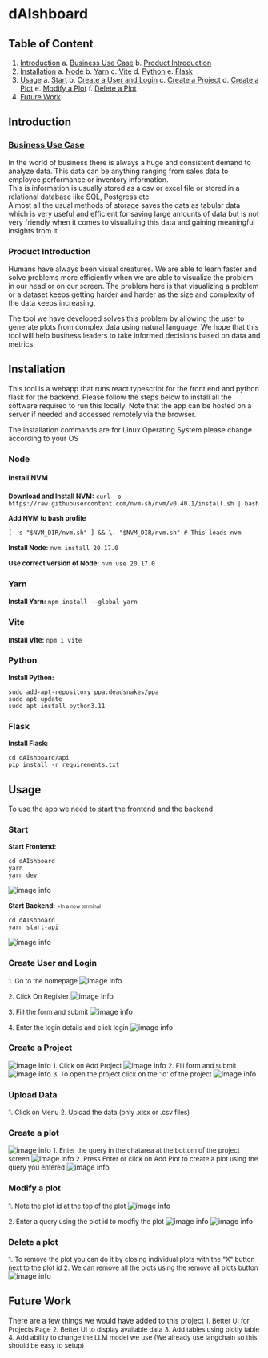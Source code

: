 # dAIshboard 
## Table of Content
1. [Introduction](#introduction)
    a. [Business Use Case](#bc)
    b. [Product Introduction](#pi)
2. [Installation](#installation)
    a. [Node](#node)
    b. [Yarn](#yarn)
    c. [Vite](#vite)
    d. [Python](#python)
    e. [Flask](#flask)
3. [Usage](#usage)
    a. [Start](#start)
    b. [Create a User and Login](#user)
    c. [Create a Project](#project)
    d. [Create a Plot](#create)
    e. [Modify a Plot](#modify)
    f. [Delete a Plot](#delete)
4. [Future Work](#fw)

## Introduction <a name="introduction"></a>
### <U>Business Use Case</u><a name="bc"></a>
In the world of business there is always a huge and consistent demand to analyze data. This data can be anything ranging from sales data to employee performance or inventory information.<br/>
This is information is usually stored as a csv or excel file or stored in a relational database like SQL, Postgress etc. <br/>
Almost all the usual methods of storage saves the data as tabular data which is very useful and efficient for saving large amounts of data but is not very friendly when it comes to visualizing this data and gaining meaningful insights from it.
### Product Introduction<a name="pi"></a>
Humans have always been visual creatures. We are able to learn faster and solve problems more efficiently when we are able to visualize the problem in our head or on our screen. The problem here is that visualizing a problem or a dataset keeps getting harder and harder as the size and complexity of the data keeps increasing.<br/>

The tool we have developed solves this problem by allowing the user to generate plots from complex data using natural language. We hope that this tool will help business leaders to take informed decisions based on data and metrics.

## Installation <a name="installation"></a>
This tool is a webapp that runs react typescript for the front end and python flask for the backend. Please follow the steps below to install all the software required to run this locally. Note that the app can be hosted on a server if needed and accessed remotely via the browser.

The installation commands are for Linux Operating System please change according to your OS
### Node<a name="node"></a>
#### Install NVM
<font size="2">**Download and Install NVM:**</font>
```curl -o- https://raw.githubusercontent.com/nvm-sh/nvm/v0.40.1/install.sh | bash```

<font size="2">**Add NVM to bash profile**</font>
```export NVM_DIR="$([ -z "${XDG_CONFIG_HOME-}" ] && printf %s "${HOME}/.nvm" || printf %s "${XDG_CONFIG_HOME}/nvm")"
[ -s "$NVM_DIR/nvm.sh" ] && \. "$NVM_DIR/nvm.sh" # This loads nvm
```

<font size="2">**Install Node:**</font>
```nvm install 20.17.0```

<font size="2">**Use correct version of Node:**</font>
```nvm use 20.17.0```

### Yarn<a name="yarn"></a>
<font size="2">**Install Yarn:**</font>
```npm install --global yarn```

### Vite<a name="vite"></a>
<font size="2">**Install Vite:**</font>
```npm i vite```

### Python<a name="python"></a>
<font size="2">**Install Python:**</font>
```
sudo add-apt-repository ppa:deadsnakes/ppa
sudo apt update
sudo apt install python3.11
```

### Flask<a name="flask"></a>
<font size="2">**Install Flask:**</font>
```
cd dAIshboard/api
pip install -r requirements.txt
```

## Usage<a name="usage"></a>
To use the app we need to start the frontend and the backend

### Start<a name="start"></a>
<font size="2">**Start Frontend:**</font>
```
cd dAIshboard
yarn
yarn dev
```
![image info](assets/frontend_success.png)

<font size="2">**Start Backend:**</font>
<font size="1">*In a new terminal</font>
```
cd dAIshboard
yarn start-api
```
![image info](assets/backend_success.png)

### Create User and Login<a name="user"></a>
<font size="2">1. Go to the homepage</font>
![image info](assets/homepage.png)

<font size="2">2. Click On Register</font>
![image info](assets/register.png)

<font size="2">3. Fill the form and submit</font>
![image info](assets/register_success.png)

<font size="2">4. Enter the login details and click login</font>
![image info](assets/login.png)

### Create a Project<a name="project"></a>
![image info](assets/project_page.png)
<font size="2">1. Click on Add Project</font>
![image info](assets/add_project.png)
<font size="2">2. Fill form and submit</font>
![image info](assets/add_project_success.png)
<font size="2">3. To open the project click on the 'id' of the project</font>
![image info](assets/project_id.png)

### Upload Data<a name="data"></a>
<font size="2">1. Click on Menu</font>
<font size="2">2. Upload the data (only .xlsx or .csv files)</font>


### Create a plot<a name="create"></a>
![image info](assets/canvas.png)
<font size="2">1. Enter the query in the chatarea at the bottom of the project screen</font>
![image info](assets/enter_query.png)
<font size="2">2. Press Enter or click on Add Plot to create a plot using the query you entered</font>
![image info](assets/create_plot.png)

### Modify a plot<a name="modify"></a>
<font size="2">1. Note the plot id at the top of the plot</font>
![image info](assets/plot_id.png)

<font size="2">2. Enter a query using the plot id to modfiy the plot</font>
![image info](assets/modify_plot.png)
![image info](assets/modify_plot_success.png)

### Delete a plot<a name="delete"></a>
<font size="2">1. To remove the plot you can do it by closing individual plots with the "X" button next to the plot id</font>
<font size="2">2. We can remove all the plots using the remove all plots button</font>
![image info](assets/remove_plots.png)

## Future Work <a name="fw"></a>
There are a few things we would have added to this project 
<font size="2">1. Better UI for Projects Page</font >
<font size="2">2. Better UI to display available data</font >
<font size="2">3. Add tables using plotly table</font >
<font size="2">4. Add ability to change the LLM model we use (We already use langchain so this should be easy to setup)</font >